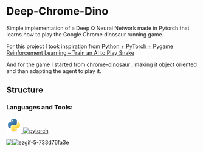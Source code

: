 # Deep-Chrome-Dino
Simple implementation of a Deep Q Neural Network made in Pytorch that learns how to play the Google Chrome dinosaur running game.

For this project I took inspiration from [Python + PyTorch + Pygame Reinforcement Learning – Train an AI to Play Snake](https://www.youtube.com/watch?v=L8ypSXwyBds)
 
And for the game I started from [chrome-dinosaur](https://github.com/maxontech/chrome-dinosaur) , making it object oriented and than adapting the agent to play it.

## Structure



<h3 align="left">Languages and Tools:</h3>
<p align="left"> <a href="https://www.python.org" target="_blank" rel="noreferrer"> <img src="https://raw.githubusercontent.com/devicons/devicon/master/icons/python/python-original.svg" alt="python" width="40" height="40"/> </a> <a href="https://pytorch.org/" target="_blank" rel="noreferrer"> <img src="https://www.vectorlogo.zone/logos/pytorch/pytorch-icon.svg" alt="pytorch" width="40" height="40"/> </a> </p>

![ezgif-5-733d76fa3e](https://github.com/AleCava01/Deep-Chrome-Dino/assets/52034469/df225090-fb5a-4889-ad27-497d1d610255)
<img align="left" height="280" src="https://github.com/AleCava01/Deep-Chrome-Dino/assets/52034469/3370f718-41a5-4bdb-a8d0-d9411f21e905">

